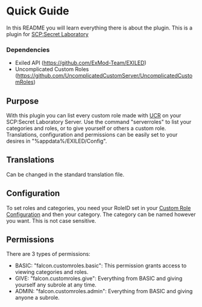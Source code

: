 # Quick Guide
In this README you will learn everything there is about the plugin. This is a plugin for [SCP:Secret Laboratory](https://store.steampowered.com/app/700330/SCP_Secret_Laboratory)
### Dependencies
- Exiled API (https://github.com/ExMod-Team/EXILED)
- Uncomplicated Custom Roles (https://github.com/UncomplicatedCustomServer/UncomplicatedCustomRoles)
## Purpose
With this plugin you can list every custom role made with [UCR](https://github.com/UncomplicatedCustomServer/UncomplicatedCustomRoles) on your SCP:Secret Laboratory Server.
Use the command "serverroles" to list your categories and roles, or to give yourself or others a custom role.
Translations, configuration and permissions can be easily set to your desires in "%appdata%/EXILED/Config".
## Translations
Can be changed in the standard translation file.
## Configuration
To set roles and categories, you need your RoleID set in your [Custom Role Configuration](https://github.com/UncomplicatedCustomServer/UncomplicatedCustomRoles/wiki#create-custom-roles) and then your category.
The category can be named however you want. This is not case sensitive.
## Permissions
There are 3 types of permissions:
- BASIC: "falcon.customroles.basic": This permission grants access to viewing categories and roles.
- GIVE: "falcon.customroles.give": Everything from BASIC and giving yourself any subrole at any time.
- ADMIN: "falcon.customroles.admin": Everything from BASIC and giving anyone a subrole.
